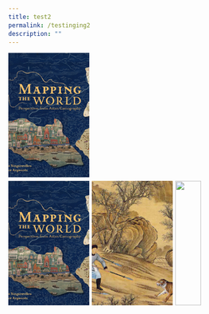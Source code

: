 ```yaml
---
title: test2
permalink: /testinging2
description: ""
---
```

<body>
<div class="box">
<p><a title="Mapping the World: Perspectives from Asian Cartography brings together different mapping traditions and worldviews, and political and cultural spheres of influence. It also explores the exchange of cartographic knowledge between civilisations across the world. Written by curators Pierre Singaravélou and Fabrice Argounès, this book showcases masterpieces in cartographic history from various institutions and invites us to appreciate the beauty and diversity of Asian cartography." href="/vol-17/issue-2/jul-sep-2021/murals" class="hovertext" > <img src="/images/vol-17-issue-4/cartography/10-Cover.png" style="float: left; width:32.3%; height: 250px; object-fit: cover; margin-right: 1%; margin-bottom: 0.5em"> </a></a></p> 
</div>
</body>


<p style="clear: both;">
	
<a href="/vol-17/issue-1/apr-jun-2021/malayan-fruits"> <img src="/images/vol-17-issue-4/cartography/10-Cover.png" style="float: left; width:32.3%; height: 250px; object-fit: cover; margin-right: 1%; margin-bottom: 0.5em"> </a>

<a href="/vol-12/issue-3/oct-dec-2016/the-tiger-within">	<img src="/images/Vol-12-issue-3/the-tiger-within/01-tiger-within.jpg" style="float: left; width:32.3%; height: 250px; object-fit: cover; margin-right: 1%; margin-bottom: 0.5em"> </a>
	
<a href="/vol-16/issue-2/jul-sep-2020/raffles">	<img src="/images/Vol-16-issue-2/raffles/stork.jpg" style="float: left; width:32.3%; height: 250px; object-fit: cover; margin-right: 1%; margin-bottom: 0.5em"> </a>